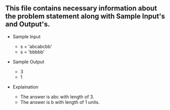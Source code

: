 ## This file contains necessary information about the problem statement along with Sample Input's and Output's.


* Sample Input   
  * s = 'abcabcbb'  
  * s = 'bbbbb'
   
* Sample Output    
  * 3
  * 1
  
* Explaination
  * The answer is abc with length of 3.  
  * The answer is b with length of 1 units.



